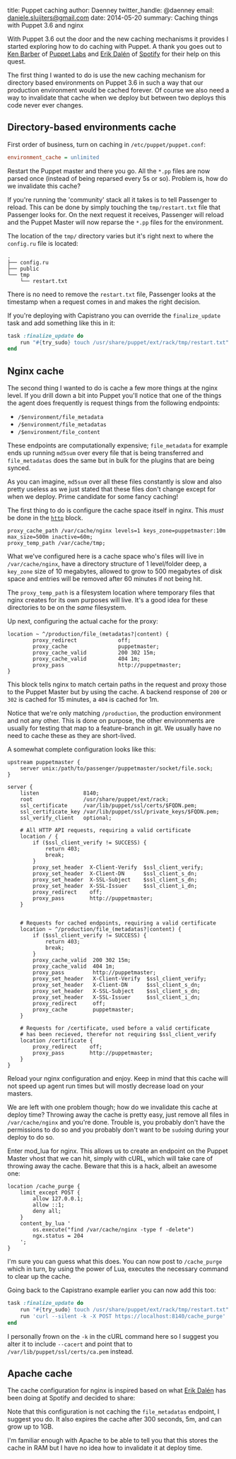 title: Puppet caching
author: Daenney
twitter_handle: @daenney
email: daniele.sluijters@gmail.com
date: 2014-05-20
summary: Caching things with Puppet 3.6 and nginx

With Puppet 3.6 out the door and the new caching mechanisms it provides I
started exploring how to do caching with Puppet. A thank you goes out to
[Ken Barber][kbarber] of [Puppet Labs][plabs] and [Erik Dalén][dalen] of
[Spotify][spotify] for their help on this quest.

The first thing I wanted to do is use the new caching mechanism for directory
based environments on Puppet 3.6 in such a way that our production environment
would be cached forever. Of course we also need a way to invalidate that cache
when we deploy but between two deploys this code never ever changes.

## Directory-based environments cache

First order of business, turn on caching in `/etc/puppet/puppet.conf`:

```ini
environment_cache = unlimited
```

Restart the Puppet master and there you go. All the `*.pp` files are now parsed
once (instead of being reparsed every 5s or so). Problem is, how do we
invalidate this cache?

If you're running the 'community' stack all it takes is to tell Passenger to
reload. This can be done by simply touching the `tmp/restart.txt` file that
Passenger looks for. On the next request it receives, Passenger will reload and
the Puppet Master will now reparse the `*.pp` files for the environment.

The location of the `tmp/` directory varies but it's right next to where the
`config.ru` file is located:

```text
.
├── config.ru
├── public
└── tmp
    └── restart.txt
```

There is no need to remove the `restart.txt` file, Passenger looks at the
timestamp when a request comes in and makes the right decision.

If you're deploying with Capistrano you can override the `finalize_update` task
and add something like this in it:

```ruby
task :finalize_update do
    run "#{try_sudo} touch /usr/share/puppet/ext/rack/tmp/restart.txt"
end
```

## Nginx cache
The second thing I wanted to do is cache a few more things at the nginx level.
If you drill down a bit into Puppet you'll notice that one of the things the
agent does frequently is request things from the following endpoints:

* ``/$environment/file_metadata``
* ``/$environment/file_metadatas``
* ``/$environment/file_content``

These endpoints are computationally expensive; `file_metadata` for example ends
up running `md5sum` over every file that is being transferred and
`file_metadatas` does the same but in bulk for the plugins that are being
synced.

As you can imagine, `md5sum` over all these files constantly is slow and also
pretty useless as we just stated that these files don't change except for when
we deploy. Prime candidate for some fancy caching!

The first thing to do is configure the cache space itself in nginx. This *must*
be done in the [`http`][ngx-proxy-cache-path] block.

```nginx
proxy_cache_path /var/cache/nginx levels=1 keys_zone=puppetmaster:10m max_size=500m inactive=60m;
proxy_temp_path /var/cache/tmp;
```

What we've configured here is a cache space who's files will live in
`/var/cache/nginx`, have a directory structure of 1 level/folder deep, a
`key_zone` size of 10 megabytes, allowed to grow to 500 megabytes of disk space
and entries will be removed after 60 minutes if not being hit.

The `proxy_temp_path` is a filesystem location where temporary files that nginx
creates for its own purposes will live. It's a good idea for these directories
to be on the *same* filesystem.

Up next, configuring the actual cache for the proxy:

```nginx
location ~ ^/production/file_(metadatas?|content) {
        proxy_redirect             off;
        proxy_cache                puppetmaster;
        proxy_cache_valid          200 302 15m;
        proxy_cache_valid          404 1m;
        proxy_pass                 http://puppetmaster;
}
```

This block tells nginx to match certain paths in the request and proxy those to
the Puppet Master but by using the cache. A backend response of `200` or `302`
is cached for 15 minutes, a `404` is cached for 1m.

Notice that we're only matching `/production`, the production environment and
not any other. This is done on purpose, the other environments are usually for
testing that map to a feature-branch in git. We usually have no need to cache
these as they are short-lived.

A somewhat complete configuration looks like this:

```nginx
upstream puppetmaster {
    server unix:/path/to/passenger/puppetmaster/socket/file.sock;
}

server {
    listen              8140;
    root                /usr/share/puppet/ext/rack;
    ssl_certificate     /var/lib/puppet/ssl/certs/$FQDN.pem;
    ssl_certificate_key /var/lib/puppet/ssl/private_keys/$FQDN.pem;
    ssl_verify_client   optional;

    # All HTTP API requests, requiring a valid certificate
    location / {
        if ($ssl_client_verify != SUCCESS) {
            return 403;
            break;
        }
        proxy_set_header  X-Client-Verify  $ssl_client_verify;
        proxy_set_header  X-Client-DN      $ssl_client_s_dn;
        proxy_set_header  X-SSL-Subject    $ssl_client_s_dn;
        proxy_set_header  X-SSL-Issuer     $ssl_client_i_dn;
        proxy_redirect    off;
        proxy_pass        http://puppetmaster;
    }


    # Requests for cached endpoints, requiring a valid certificate
    location ~ ^/production/file_(metadatas?|content) {
        if ($ssl_client_verify != SUCCESS) {
            return 403;
            break;
        }
        proxy_cache_valid  200 302 15m;
        proxy_cache_valid  404 1m;
        proxy_pass         http://puppetmaster;
        proxy_set_header   X-Client-Verify  $ssl_client_verify;
        proxy_set_header   X-Client-DN      $ssl_client_s_dn;
        proxy_set_header   X-SSL-Subject    $ssl_client_s_dn;
        proxy_set_header   X-SSL-Issuer     $ssl_client_i_dn;
        proxy_redirect     off;
        proxy_cache        puppetmaster;
    }

    # Requests for /certificate, used before a valid certificate
    # has been recieved, therefor not requiring $ssl_client_verify
    location /certificate {
        proxy_redirect    off;
        proxy_pass        http://puppetmaster;
    }
}
```

Reload your nginx configuration and enjoy. Keep in mind that this cache will
not speed up agent run times but will mostly decrease load on your masters.

We are left with one problem though; how do we invalidate this cache at deploy
time? Throwing away the cache is pretty easy, just remove all files in
`/var/cache/nginx` and you're done. Trouble is, you probably don't have the
permissions to do so and you probably don't want to be `sudo`ing during your
deploy to do so.

Enter mod_lua for nginx. This allows us to create an endpoint on the Puppet
Master vhost that we can hit, simply with cURL, which will take care of
throwing away the cache. Beware that this is a hack, albeit an awesome one:

```nginx
location /cache_purge {
    limit_except POST {
        allow 127.0.0.1;
        allow ::1;
        deny all;
    }
    content_by_lua '
        os.execute("find /var/cache/nginx -type f -delete")
        ngx.status = 204
    ';
}
```

I'm sure you can guess what this does. You can now post to `/cache_purge` which
in turn, by using the power of Lua, executes the necessary command to clear up
the cache.

Going back to the Capistrano example earlier you can now add this too:

```ruby
task :finalize_update do
    run "#{try_sudo} touch /usr/share/puppet/ext/rack/tmp/restart.txt"
    run 'curl --silent -k -X POST https://localhost:8140/cache_purge'
end
```

I personally frown on the `-k` in the cURL command here so I suggest you
alter it to include `--cacert` and point that to
`/var/lib/puppet/ssl/certs/ca.pem` instead.

## Apache cache
The cache configuration for nginx is inspired based on what [Erik Dalén][dalen]
has been doing at Spotify and decided to share:

<script src="https://gist.github.com/dalen/6672186.js"></script>

Note that this configuration is not caching the `file_metadatas` endpoint, I
suggest you do. It also expires the cache after 300 seconds, 5m, and can grow
up to 1GB.

I'm familiar enough with Apache to be able to tell you that this stores the
cache in RAM but I have no idea how to invalidate it at deploy time.


[kbarber]: https://github.com/kbarber "Github - Ken Barber"
[plabs]: http://www.puppetlabs.com "Puppet Labs"
[dalen]: https://github.com/dalen "Github - Erik Dalén"
[spotify]: http://www.spotify.com "Spotify"
[ngx-proxy-cache-path]: http://nginx.org/en/docs/http/ngx_http_proxy_module.html#proxy_cache_path "NGINX - proxy_cache_path"
